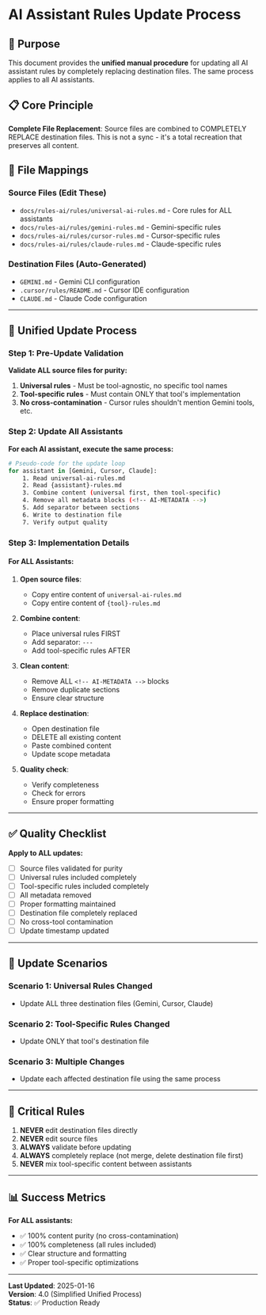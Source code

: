 # AI Assistant Rules Update Process

## 🎯 Purpose

This document provides the **unified manual procedure** for updating all AI assistant rules by completely replacing destination files. The same process applies to all AI assistants.

## 📋 Core Principle

**Complete File Replacement**: Source files are combined to COMPLETELY REPLACE destination files. This is not a sync - it's a total recreation that preserves all content.

## 📁 File Mappings

### Source Files (Edit These)

- `docs/rules-ai/rules/universal-ai-rules.md` - Core rules for ALL assistants
- `docs/rules-ai/rules/gemini-rules.md` - Gemini-specific rules
- `docs/rules-ai/rules/cursor-rules.md` - Cursor-specific rules
- `docs/rules-ai/rules/claude-rules.md` - Claude-specific rules

### Destination Files (Auto-Generated)

- `GEMINI.md` - Gemini CLI configuration
- `.cursor/rules/README.md` - Cursor IDE configuration
- `CLAUDE.md` - Claude Code configuration

---

## 🚀 Unified Update Process

### Step 1: Pre-Update Validation

**Validate ALL source files for purity:**

1. **Universal rules** - Must be tool-agnostic, no specific tool names
2. **Tool-specific rules** - Must contain ONLY that tool's implementation
3. **No cross-contamination** - Cursor rules shouldn't mention Gemini tools, etc.

### Step 2: Update All Assistants

**For each AI assistant, execute the same process:**

```bash
# Pseudo-code for the update loop
for assistant in [Gemini, Cursor, Claude]:
    1. Read universal-ai-rules.md
    2. Read {assistant}-rules.md
    3. Combine content (universal first, then tool-specific)
    4. Remove all metadata blocks (<!-- AI-METADATA -->)
    5. Add separator between sections
    6. Write to destination file
    7. Verify output quality
```

### Step 3: Implementation Details

#### For ALL Assistants:

1. **Open source files**:

   - Copy entire content of `universal-ai-rules.md`
   - Copy entire content of `{tool}-rules.md`

2. **Combine content**:

   - Place universal rules FIRST
   - Add separator: `---`
   - Add tool-specific rules AFTER

3. **Clean content**:

   - Remove ALL `<!-- AI-METADATA -->` blocks
   - Remove duplicate sections
   - Ensure clear structure

4. **Replace destination**:

   - Open destination file
   - DELETE all existing content
   - Paste combined content
   - Update scope metadata

5. **Quality check**:
   - Verify completeness
   - Check for errors
   - Ensure proper formatting

---

## ✅ Quality Checklist

**Apply to ALL updates:**

- [ ] Source files validated for purity
- [ ] Universal rules included completely
- [ ] Tool-specific rules included completely
- [ ] All metadata removed
- [ ] Proper formatting maintained
- [ ] Destination file completely replaced
- [ ] No cross-tool contamination
- [ ] Update timestamp updated

---

## 🔄 Update Scenarios

### Scenario 1: Universal Rules Changed

- Update ALL three destination files (Gemini, Cursor, Claude)

### Scenario 2: Tool-Specific Rules Changed

- Update ONLY that tool's destination file

### Scenario 3: Multiple Changes

- Update each affected destination file using the same process

---

## 🚨 Critical Rules

1. **NEVER** edit destination files directly
2. **NEVER** edit source files
3. **ALWAYS** validate before updating
4. **ALWAYS** completely replace (not merge, delete destination file first)
5. **NEVER** mix tool-specific content between assistants

---

## 📊 Success Metrics

**For ALL assistants:**

- ✅ 100% content purity (no cross-contamination)
- ✅ 100% completeness (all rules included)
- ✅ Clear structure and formatting
- ✅ Proper tool-specific optimizations

---

**Last Updated**: 2025-01-16  
**Version**: 4.0 (Simplified Unified Process)  
**Status**: ✅ Production Ready
